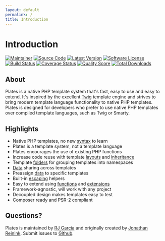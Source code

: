 ```yaml
---
layout: default
permalink: /
title: Introduction
---
```


Introduction
============

[![Maintainer](http://img.shields.io/badge/maintainer-@ragboyjr-blue.svg?style=flat-square)](https://twitter.com/reinink)
[![Source Code](http://img.shields.io/badge/source-league/plates-blue.svg?style=flat-square)](https://github.com/thephpleague/plates)
[![Latest Version](https://img.shields.io/github/release/thephpleague/plates.svg?style=flat-square)](https://github.com/thephpleague/plates/releases)
[![Software License](https://img.shields.io/badge/license-MIT-brightgreen.svg?style=flat-square)](https://github.com/thephpleague/plates/blob/master/LICENSE)<br />
[![Build Status](https://img.shields.io/travis/thephpleague/plates/master.svg?style=flat-square)](https://travis-ci.org/thephpleague/plates)
[![Coverage Status](https://img.shields.io/scrutinizer/coverage/g/thephpleague/plates.svg?style=flat-square)](https://scrutinizer-ci.com/g/thephpleague/plates/code-structure)
[![Quality Score](https://img.shields.io/scrutinizer/g/thephpleague/plates.svg?style=flat-square)](https://scrutinizer-ci.com/g/thephpleague/plates)
[![Total Downloads](https://img.shields.io/packagist/dt/league/plates.svg?style=flat-square)](https://packagist.org/packages/league/plates)

## About

Plates is a native PHP template system that's fast, easy to use and easy to extend. It's inspired by the excellent [Twig](http://twig.sensiolabs.org/) template engine and strives to bring modern template language functionality to native PHP templates. Plates is designed for developers who prefer to use native PHP templates over compiled template languages, such as Twig or Smarty.

## Highlights

- Native PHP templates, no new [syntax](/templates/syntax/) to learn
- Plates is a template system, not a template language
- Plates encourages the use of existing PHP functions
- Increase code reuse with template [layouts](/templates/layouts/) and [inheritance](/templates/inheritance/)
- Template [folders](/engine/folders/) for grouping templates into namespaces
- [Data](/templates/data/#preassigned-and-shared-data) sharing across templates
- Preassign [data](/templates/data/#preassigned-and-shared-data) to specific templates
- Built-in [escaping](/templates/escaping/) helpers
- Easy to extend using [functions](/engine/functions/) and [extensions](/engine/extensions/)
- Framework-agnostic, will work with any project
- Decoupled design makes templates easy to test
- Composer ready and PSR-2 compliant

## Questions?

Plates is maintained by [RJ Garcia](https://twitter.com/ragboyjr) and originally created by [Jonathan Reinink](https://twitter.com/reinink). Submit issues to [Github](https://github.com/thephpleague/plates/issues).
